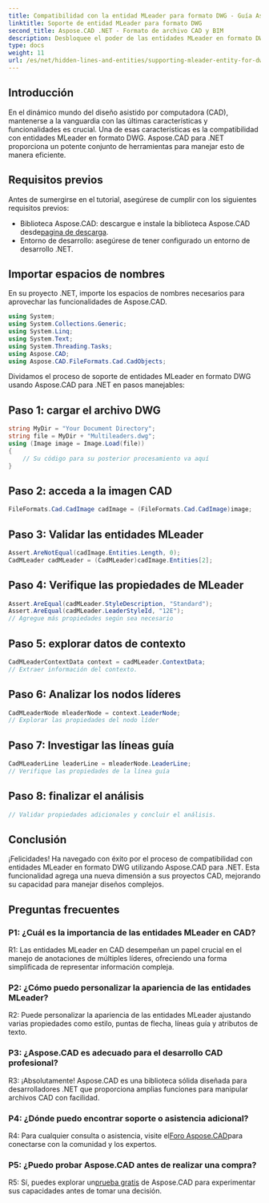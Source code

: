 ```yaml
---
title: Compatibilidad con la entidad MLeader para formato DWG - Guía Aspose.CAD
linktitle: Soporte de entidad MLeader para formato DWG
second_title: Aspose.CAD .NET - Formato de archivo CAD y BIM
description: Desbloquee el poder de las entidades MLeader en formato DWG con Aspose.CAD para .NET. Mejore sus proyectos CAD sin esfuerzo.
type: docs
weight: 11
url: /es/net/hidden-lines-and-entities/supporting-mleader-entity-for-dwg-format/
---
```

## Introducción

En el dinámico mundo del diseño asistido por computadora (CAD), mantenerse a la vanguardia con las últimas características y funcionalidades es crucial. Una de esas características es la compatibilidad con entidades MLeader en formato DWG. Aspose.CAD para .NET proporciona un potente conjunto de herramientas para manejar esto de manera eficiente.

## Requisitos previos

Antes de sumergirse en el tutorial, asegúrese de cumplir con los siguientes requisitos previos:

-  Biblioteca Aspose.CAD: descargue e instale la biblioteca Aspose.CAD desde[pagina de descarga](https://releases.aspose.com/cad/net/).
- Entorno de desarrollo: asegúrese de tener configurado un entorno de desarrollo .NET.

## Importar espacios de nombres

En su proyecto .NET, importe los espacios de nombres necesarios para aprovechar las funcionalidades de Aspose.CAD.

```csharp
using System;
using System.Collections.Generic;
using System.Linq;
using System.Text;
using System.Threading.Tasks;
using Aspose.CAD;
using Aspose.CAD.FileFormats.Cad.CadObjects;
```

Dividamos el proceso de soporte de entidades MLeader en formato DWG usando Aspose.CAD para .NET en pasos manejables:

## Paso 1: cargar el archivo DWG

```csharp
string MyDir = "Your Document Directory";
string file = MyDir + "Multileaders.dwg";
using (Image image = Image.Load(file))
{
    // Su código para su posterior procesamiento va aquí
}
```

## Paso 2: acceda a la imagen CAD

```csharp
FileFormats.Cad.CadImage cadImage = (FileFormats.Cad.CadImage)image;
```

## Paso 3: Validar las entidades MLeader

```csharp
Assert.AreNotEqual(cadImage.Entities.Length, 0);
CadMLeader cadMLeader = (CadMLeader)cadImage.Entities[2];
```

## Paso 4: Verifique las propiedades de MLeader

```csharp
Assert.AreEqual(cadMLeader.StyleDescription, "Standard");
Assert.AreEqual(cadMLeader.LeaderStyleId, "12E");
// Agregue más propiedades según sea necesario
```

## Paso 5: explorar datos de contexto

```csharp
CadMLeaderContextData context = cadMLeader.ContextData;
// Extraer información del contexto.
```

## Paso 6: Analizar los nodos líderes

```csharp
CadMLeaderNode mleaderNode = context.LeaderNode;
// Explorar las propiedades del nodo líder
```

## Paso 7: Investigar las líneas guía

```csharp
CadMLeaderLine leaderLine = mleaderNode.LeaderLine;
// Verifique las propiedades de la línea guía
```

## Paso 8: finalizar el análisis

```csharp
// Validar propiedades adicionales y concluir el análisis.
```

## Conclusión

¡Felicidades! Ha navegado con éxito por el proceso de compatibilidad con entidades MLeader en formato DWG utilizando Aspose.CAD para .NET. Esta funcionalidad agrega una nueva dimensión a sus proyectos CAD, mejorando su capacidad para manejar diseños complejos.

## Preguntas frecuentes

### P1: ¿Cuál es la importancia de las entidades MLeader en CAD?

R1: Las entidades MLeader en CAD desempeñan un papel crucial en el manejo de anotaciones de múltiples líderes, ofreciendo una forma simplificada de representar información compleja.

### P2: ¿Cómo puedo personalizar la apariencia de las entidades MLeader?

R2: Puede personalizar la apariencia de las entidades MLeader ajustando varias propiedades como estilo, puntas de flecha, líneas guía y atributos de texto.

### P3: ¿Aspose.CAD es adecuado para el desarrollo CAD profesional?

R3: ¡Absolutamente! Aspose.CAD es una biblioteca sólida diseñada para desarrolladores .NET que proporciona amplias funciones para manipular archivos CAD con facilidad.

### P4: ¿Dónde puedo encontrar soporte o asistencia adicional?

R4: Para cualquier consulta o asistencia, visite el[Foro Aspose.CAD](https://forum.aspose.com/c/cad/19)para conectarse con la comunidad y los expertos.

### P5: ¿Puedo probar Aspose.CAD antes de realizar una compra?

 R5: Sí, puedes explorar un[prueba gratis](https://releases.aspose.com/) de Aspose.CAD para experimentar sus capacidades antes de tomar una decisión.